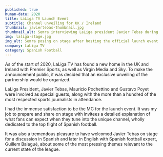 ```yaml
---
published: true
human-date: 2020
title: LaLiga TV Launch Event
subtitle: Channel unveiling for UK / Ireland
thumbnail: javiertebas-thumbnail.jpg
thumbnail_alt: Semra interviewing LaLiga president Javier Tebas during the official launch event of the LaLiga TV channel in London for UK and Ireland viewers
img: laliga-stage.jpg
img_alt: Semra posing on stage after hosting the official launch event of the LaLiga TV channel in London for a group photo with Mauricio Pochettino, Gustavo Poyet, Javier Tebas, Guillem Balagué, Graham Hunter and Simon Hanley
company: LaLiga TV
category: Spanish Football
---
```

As of the start of 2020, LaLiga TV has found a new home in the UK and Ireland with Premier Sports, as well as Virgin Media and Sky. To make the announcement public, it was decided that an exclusive unveiling of the partnership would be organized.

LaLiga President, Javier Tebas, Mauricio Pochettino and Gustavo Poyet were involved as special guests, along with the more than a hundred of the most respected sports journalists in attendance.

I had the immense satisfaction to be the MC for the launch event. It was my job to prepare and share on stage with invitees a detailed explanation of what fans can expect when they tune into the unique channel, wholly dedicated to the top flight of Spanish football.

It was also a tremendous pleasure to have welcomed Javier Tebas on stage for a discussion in Spanish and later in English with Spanish football expert, Guillem Balagué, about some of the most pressing themes relevant to the current state of the league.